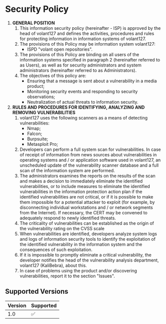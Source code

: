 # Security Policy
1. **GENERAL POSITION**
    1. This information security policy (hereinafter - ISP) is approved by the head of volant127
    and defines the activities, procedures and rules for protecting information in information systems of volant127.
    2. The provisions of this Policy may be information system volant127:
        - ISPD "volant open repositories".
    3. The provisions of this Policy are binding on all users of the information systems specified in paragraph 2 (hereinafter referred to as Users),
    as well as for security administrators and system administrators (hereinafter referred to as Administrators).
    4. The objectives of this policy are:
        - Ensuring that a message is sent about a vulnerability in a media product;
        - Monitoring security events and responding to security observations;
        - Neutralization of actual threats to information security.
2. **RULES AND PROCEDURES FOR IDENTIFYING, ANALYZING AND REMOVING VULNERABILITIES**
    1. volant127 uses the following scanners as a means of detecting vulnerabilities:
        - Nmap;
        - Falcon;
        - Burpsuite;
        - Metasploit Pro;
    2. Developers can perform a full system scan for vulnerabilities.
    In case of receipt of information from news sources about vulnerabilities in operating systems and / or application software used in volant127,
    an unscheduled update of the vulnerability scanner database and a full scan of the information system are performed.
    3. The administrators examines the reports on the results of the scan and makes a decision to immediately eliminate the identified vulnerabilities,
    or to include measures to eliminate the identified vulnerabilities in the information protection action plan if the identified vulnerabilities are not critical,
    or if it is possible to make them impossible for a potential attacker to exploit
    (for example, by disconnecting individual workstations and / or network segments from the Internet).
    If necessary, the CERT may be convened to adequately respond to newly identified threats.
    4. The criticality of vulnerabilities can be established as the origin of the vulnerability rating on the CVSS scale
    5. When vulnerabilities are identified, developers analyze system logs and logs of information security tools to identify the exploitation of the identified vulnerability in the information system and the consequences of such exploitation.
    6. If it is impossible to promptly eliminate a critical vulnerability, the developer notifies the head of the vulnerability analysis department, volant127 (KaliBebra), about this.
    7. In case of problems using the product and/or discovering vulnerabilities, report it to the section "Issues".

## Supported Versions

| Version | Supported          |
| ------- | ------------------ |
| 1.0     | :white_check_mark: |
